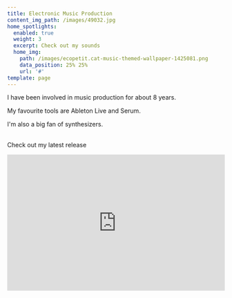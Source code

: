 ```yaml
---
title: Electronic Music Production
content_img_path: /images/49032.jpg
home_spotlights:
  enabled: true
  weight: 3
  excerpt: Check out my sounds
  home_img:
    path: /images/ecopetit.cat-music-themed-wallpaper-1425081.png
    data_position: 25% 25%
    url: '#'
template: page
---
```

I have been involved in music production for about 8 years.

My favourite tools are Ableton Live and Serum.

I'm also a big fan of synthesizers.

\
Check out my latest release

<iframe width="560" height="315" style="width:100%;" src="https://www.youtube.com/embed/Fj9EUYpUhpM" frameborder="0" allow="accelerometer; autoplay; encrypted-media; gyroscope; picture-in-picture" allowfullscreen></iframe>